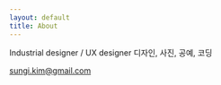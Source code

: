 ```yaml
---
layout: default
title: About
---
```

Industrial designer / UX designer
디자인, 사진, 공예, 코딩

sungi.kim@gmail.com
